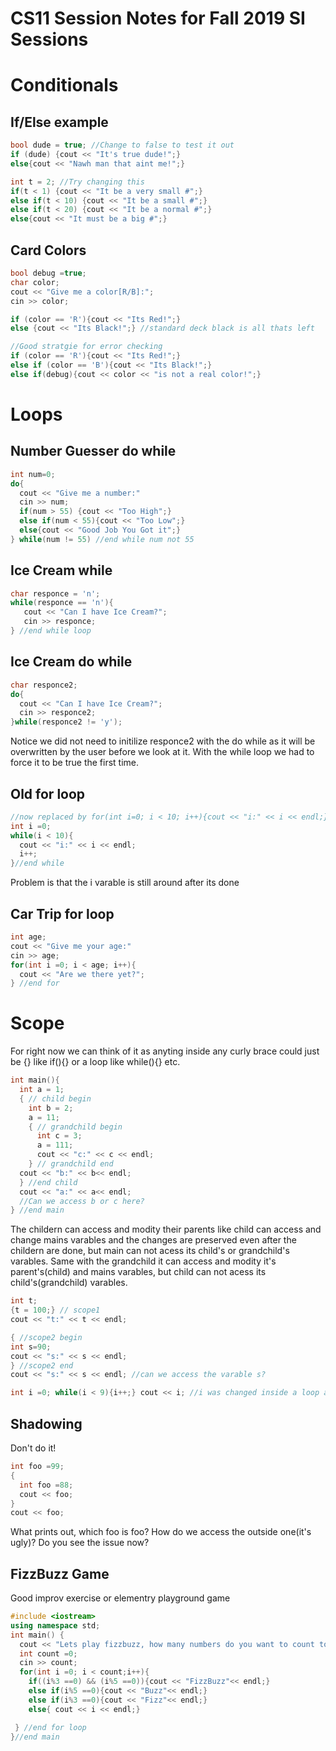 # CS11 Session Notes for Fall 2019 SI Sessions


# Conditionals
## If/Else example
```C++ 
bool dude = true; //Change to false to test it out
if (dude) {cout << "It's true dude!";}
else{cout << "Nawh man that aint me!";}

int t = 2; //Try changing this
if(t < 1) {cout << "It be a very small #";}
else if(t < 10) {cout << "It be a small #";}
else if(t < 20) {cout << "It be a normal #";}
else{cout << "It must be a big #";}

```


## Card Colors
```C++ 
bool debug =true;
char color;
cout << "Give me a color[R/B]:";
cin >> color; 

if (color == 'R'){cout << "Its Red!";}
else {cout << "Its Black!";} //standard deck black is all thats left

//Good stratgie for error checking
if (color == 'R'){cout << "Its Red!";}
else if (color == 'B'){cout << "Its Black!";}
else if(debug){cout << color << "is not a real color!";}

```

# Loops
## Number Guesser do while
```C++ 
int num=0;
do{
  cout << "Give me a number:"
  cin >> num;
  if(num > 55) {cout << "Too High";}
  else if(num < 55){cout << "Too Low";}
  else{cout << "Good Job You Got it";}
} while(num != 55) //end while num not 55
```

## Ice Cream while
```C++ 
char responce = 'n';
while(responce == 'n'){
   cout << "Can I have Ice Cream?";
   cin >> responce;
} //end while loop
```

## Ice Cream do while
```C++ 
char responce2;
do{
  cout << "Can I have Ice Cream?";
  cin >> responce2;
}while(responce2 != 'y');
```
Notice we did not need to initilize responce2 with the do while as it will be overwritten by the user before we look at it.
With the while loop we had to force it to be true the first time. 

## Old for loop
```C++
//now replaced by for(int i=0; i < 10; i++){cout << "i:" << i << endl;} 
int i =0;
while(i < 10){
  cout << "i:" << i << endl;
  i++;
}//end while
```
Problem is that the i varable is still around after its done

## Car Trip for loop
```C++ 
int age;
cout << "Give me your age:"
cin >> age;
for(int i =0; i < age; i++){
  cout << "Are we there yet?";
} //end for

```

# Scope
For right now we can think of it as anyting inside any curly brace could just be {} like if(){} or a loop like while(){} etc.
```C++ 
int main(){
  int a = 1;
  { // child begin 
    int b = 2;
    a = 11;
    { // grandchild begin 
      int c = 3;
      a = 111;
      cout << "c:" << c << endl;
    } // grandchild end 
  cout << "b:" << b<< endl;
  } //end child
  cout << "a:" << a<< endl;
  //Can we access b or c here? 
} //end main
```
The childern can access and modity their parents like child can access and change mains varables and the changes are preserved even after the childern are done, but main can not acess its child's or grandchild's varables. 
Same with the grandchild it can access and modity it's parent's(child) and mains varables, but child can not acess its child's(grandchild) varables.

```C++ 
int t;
{t = 100;} // scope1
cout << "t:" << t << endl;

{ //scope2 begin
int s=90;
cout << "s:" << s << endl;
} //scope2 end
cout << "s:" << s << endl; //can we access the varable s?

int i =0; while(i < 9){i++;} cout << i; //i was changed inside a loop and the changes were preserved
```

## Shadowing
Don't do it!
```C++ 
int foo =99;
{ 
  int foo =88;
  cout << foo;
}
cout << foo;
```
What prints out, which foo is foo? 
How do we access the outside one(it's ugly)? 
Do you see the issue now?

## FizzBuzz Game
Good improv exercise or elementry playground game
```C++
#include <iostream>
using namespace std;
int main() {
  cout << "Lets play fizzbuzz, how many numbers do you want to count to?";
  int count =0;
  cin >> count;
  for(int i =0; i < count;i++){
    if((i%3 ==0) && (i%5 ==0)){cout << "FizzBuzz"<< endl;}
    else if(i%5 ==0){cout << "Buzz"<< endl;}
    else if(i%3 ==0){cout << "Fizz"<< endl;}
    else{ cout << i << endl;}

 } //end for loop
}//end main
```


